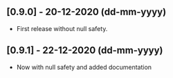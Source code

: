 ## [0.9.0] - 20-12-2020 (dd-mm-yyyy)

* First release without null safety.

## [0.9.1] - 22-12-2020 (dd-mm-yyyy)

* Now with null safety and added documentation
